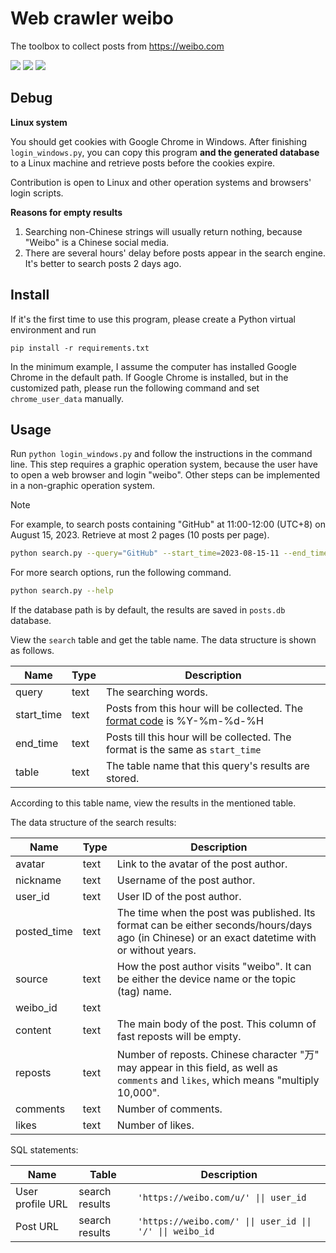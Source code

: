 # Web crawler weibo

 The toolbox to collect posts from https://weibo.com

![](https://shields.io/badge/dependencies-Python_3.11-blue)
![](https://shields.io/badge/dependencies-Google_Chrome_[117,130%29-blue)
![](https://shields.io/badge/OS-Windows_10_64--bit-lightgray)

## Debug

**Linux system**

You should get cookies with Google Chrome in Windows. After finishing `login_windows.py`, you can copy this program **and the generated database** to a Linux machine and retrieve posts before the cookies expire.

Contribution is open to Linux and other operation systems and browsers' login scripts.

**Reasons for empty results**

1. Searching non-Chinese strings will usually return nothing, because "Weibo" is a Chinese social media. 
2. There are several hours' delay before posts appear in the search engine. It's better to search posts 2 days ago.

## Install

If it's the first time to use this program, please create a Python virtual environment and run

```
pip install -r requirements.txt
```

In the minimum example, I assume the computer has installed Google Chrome in the default path. If Google Chrome is installed, but in the customized path, please run the following command and set `chrome_user_data` manually.

## Usage

Run `python login_windows.py` and follow the instructions in the command line. This step requires a graphic operation system, because the user have to open a web browser and login "weibo". Other steps can be implemented in a non-graphic operation system.

> [!NOTE]
>
> For example, to search posts containing "GitHub" at 11:00-12:00 (UTC+8) on August 15, 2023. Retrieve at most 2 pages (10 posts per page).
>
> ```bash
> python search.py --query="GitHub" --start_time=2023-08-15-11 --end_time=2023-08-15-12 --max_page=2
> ```
>
> For more search options, run the following command.
>
> ```bash
> python search.py --help
> ```
>

If the database path is by default, the results are saved in `posts.db` database.

View the `search` table and get the table name. The data structure is shown as follows.

| Name       | Type | Description                                                  |
| ---------- | ---- | ------------------------------------------------------------ |
| query      | text | The searching words.                                         |
| start_time | text | Posts from this hour will be collected. The [format code](https://docs.python.org/3/library/datetime.html#strftime-and-strptime-format-codes) is %Y-%m-%d-%H |
| end_time   | text | Posts till this hour will be collected. The format is the same as `start_time` |
| table      | text | The table name that this query's results are stored.         |

According to this table name, view the results in the mentioned table.


The data structure of the search results:

| Name        | Type | Description                                                  |
| ----------- | ---- | ------------------------------------------------------------ |
| avatar      | text | Link to the avatar of the post author.                       |
| nickname    | text | Username of the post author.                                 |
| user_id     | text | User ID of the post author.                                  |
| posted_time | text | The time when the post was published. Its format can be either seconds/hours/days ago (in Chinese) or an exact datetime with or without years. |
| source      | text | How the post author visits "weibo". It can be either the device name or the topic (tag) name. |
| weibo_id    | text |                                                              |
| content     | text | The main body of the post. This column of fast reposts will be empty. |
| reposts     | text | Number of reposts. Chinese character "万" may appear in this field, as well as `comments` and `likes`, which means "multiply 10,000". |
| comments    | text | Number of comments.                                          |
| likes       | text | Number of likes.                                             |

SQL statements:

<table>
<thead>
<tr><th>Name</th><th>Table</th><th>Description</th></tr>
</thead>
<tbody>
    <tr>
        <td>User profile URL</td>
        <td>search results</td>
        <td><code>'https://weibo.com/u/' || user_id</code></td>
    </tr>
    <tr>
        <td>Post URL</td>
        <td>search results</td>
        <td><code>'https://weibo.com/' || user_id || '/' || weibo_id</code></td>
    </tr>
</tbody>
</table>
